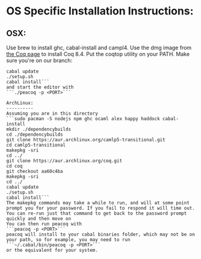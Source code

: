 OS Specific Installation Instructions:
=========================
OSX:
----
Use brew to install ghc, cabal-install and campl4.
Use the dmg image from [the Coq page](https://coq.inria.fr/coq-84) to install Coq 8.4.
Put the coqtop utility on your PATH.
Make sure you're on our branch:
```git checkout peacoq-2014
cabal update
./setup.sh
cabal install```
and start the editor with
```./peacoq -p <PORT>```

ArchLinux:
----------
Assuming you are in this directory
```sudo pacman -S nodejs npm ghc ocaml alex happy haddock cabal-install
mkdir ./dependencybuilds
cd ./dependencybuilds
git clone https://aur.archlinux.org/camlp5-transitional.git
cd camlp5-transitional
makepkg -sri
cd ../
git clone https://aur.archlinux.org/coq.git
cd coq
git checkout aa60c4ba
makepkg -sri
cd ../
cabal update
./setup.sh
cabal install```
The makepkg commands may take a while to run, and will at some point prompt you for your password. If you fail to respond it will time out. You can re-run just that command to get back to the password prompt quickly and then move on
You can then run peacoq with
```peacoq -p <PORT>```
peacoq will install to your cabal binaries folder, which may not be on your path, so for example, you may need to run
```~/.cabal/bin/peacoq -p <PORT>```
or the equivalent for your system.

